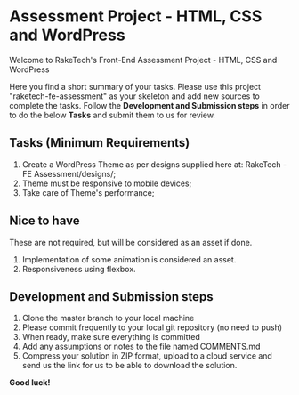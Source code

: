 # Assessment Project - HTML, CSS and WordPress

Welcome to RakeTech's Front-End Assessment Project - HTML, CSS and WordPress

Here you find a short summary of your tasks. 
Please use this project "raketech-fe-assessment" as your skeleton and add new sources to complete the tasks. 
Follow the **Development and Submission steps** in order to do the below **Tasks** and submit them to us for review.


## Tasks (Minimum Requirements)

1. Create a WordPress Theme as per designs supplied here at: RakeTech - FE Assessment/designs/;
2. Theme must be responsive to mobile devices;
3. Take care of Theme's performance;


##  Nice to have

These are not required, but will be considered as an asset if done.

1. Implementation of some animation is considered an asset.
2. Responsiveness using flexbox.


## Development and Submission steps

1. Clone the master branch to your local machine
2. Please commit frequently to your local git repository (no need to push)
3. When ready, make sure everything is committed
4. Add any assumptions or notes to the file named COMMENTS.md
5. Compress your solution in ZIP format, upload to a cloud service and send us the link for us to be able to download the solution.




**Good luck!**